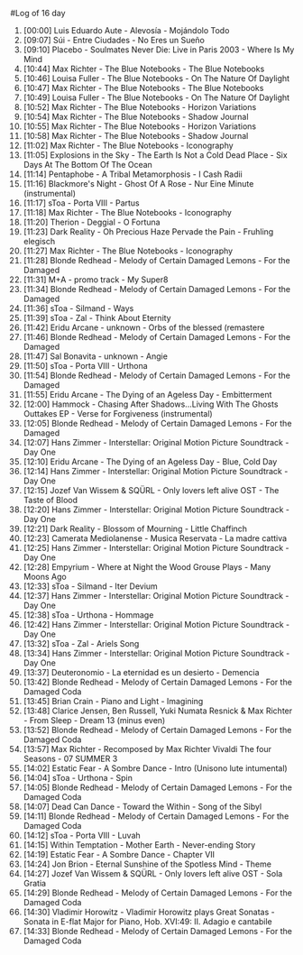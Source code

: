 #Log of 16 day

1. [00:00] Luis Eduardo Aute - Alevosía - Mojándolo Todo
1. [09:07] Súi - Entre Ciudades - No Eres un Sueño
1. [09:10] Placebo - Soulmates Never Die: Live in Paris 2003 - Where Is My Mind
1. [10:44] Max Richter - The Blue Notebooks - The Blue Notebooks
1. [10:46] Louisa Fuller - The Blue Notebooks - On The Nature Of Daylight
1. [10:47] Max Richter - The Blue Notebooks - The Blue Notebooks
1. [10:49] Louisa Fuller - The Blue Notebooks - On The Nature Of Daylight
1. [10:52] Max Richter - The Blue Notebooks - Horizon Variations
1. [10:54] Max Richter - The Blue Notebooks - Shadow Journal
1. [10:55] Max Richter - The Blue Notebooks - Horizon Variations
1. [10:58] Max Richter - The Blue Notebooks - Shadow Journal
1. [11:02] Max Richter - The Blue Notebooks - Iconography
1. [11:05] Explosions in the Sky - The Earth Is Not a Cold Dead Place - Six Days At The Bottom Of The Ocean
1. [11:14] Pentaphobe - A Tribal Metamorphosis - I Cash Radii
1. [11:16] Blackmore's Night - Ghost Of A Rose - Nur Eine Minute (instrumental)
1. [11:17] sToa - Porta VIII - Partus
1. [11:18] Max Richter - The Blue Notebooks - Iconography
1. [11:20] Therion - Deggial - O Fortuna
1. [11:23] Dark Reality - Oh Precious Haze Pervade the Pain - Fruhling elegisch
1. [11:27] Max Richter - The Blue Notebooks - Iconography
1. [11:28] Blonde Redhead - Melody of Certain Damaged Lemons - For the Damaged
1. [11:31] M+A - promo track - My Super8
1. [11:34] Blonde Redhead - Melody of Certain Damaged Lemons - For the Damaged
1. [11:36] sToa - Silmand - Ways
1. [11:39] sToa - Zal - Think About Eternity
1. [11:42] Eridu Arcane - unknown - Orbs of the blessed (remastere
1. [11:46] Blonde Redhead - Melody of Certain Damaged Lemons - For the Damaged
1. [11:47] Sal Bonavita - unknown - Angie
1. [11:50] sToa - Porta VIII - Urthona
1. [11:54] Blonde Redhead - Melody of Certain Damaged Lemons - For the Damaged
1. [11:55] Eridu Arcane - The Dying of an Ageless Day - Embitterment
1. [12:00] Hammock - Chasing After Shadows...Living With The Ghosts Outtakes EP - Verse for Forgiveness (instrumental)
1. [12:05] Blonde Redhead - Melody of Certain Damaged Lemons - For the Damaged
1. [12:07] Hans Zimmer - Interstellar: Original Motion Picture Soundtrack - Day One
1. [12:10] Eridu Arcane - The Dying of an Ageless Day - Blue, Cold Day
1. [12:14] Hans Zimmer - Interstellar: Original Motion Picture Soundtrack - Day One
1. [12:15] Jozef Van Wissem & SQÜRL - Only lovers left alive OST - The Taste of Blood
1. [12:20] Hans Zimmer - Interstellar: Original Motion Picture Soundtrack - Day One
1. [12:21] Dark Reality - Blossom of Mourning - Little Chaffinch
1. [12:23] Camerata Mediolanense - Musica Reservata - La madre cattiva
1. [12:25] Hans Zimmer - Interstellar: Original Motion Picture Soundtrack - Day One
1. [12:28] Empyrium - Where at Night the Wood Grouse Plays - Many Moons Ago
1. [12:33] sToa - Silmand - Iter Devium
1. [12:37] Hans Zimmer - Interstellar: Original Motion Picture Soundtrack - Day One
1. [12:38] sToa - Urthona - Hommage
1. [12:42] Hans Zimmer - Interstellar: Original Motion Picture Soundtrack - Day One
1. [13:32] sToa - Zal - Ariels Song
1. [13:34] Hans Zimmer - Interstellar: Original Motion Picture Soundtrack - Day One
1. [13:37] Deuteronomio - La eternidad es un desierto - Demencia
1. [13:42] Blonde Redhead - Melody of Certain Damaged Lemons - For the Damaged Coda
1. [13:45] Brian Crain - Piano and Light - Imagining
1. [13:48] Clarice Jensen, Ben Russell, Yuki Numata Resnick & Max Richter - From Sleep - Dream 13 (minus even)
1. [13:52] Blonde Redhead - Melody of Certain Damaged Lemons - For the Damaged Coda
1. [13:57] Max Richter - Recomposed by Max Richter Vivaldi The four Seasons - 07 SUMMER 3
1. [14:02] Estatic Fear - A Sombre Dance - Intro (Unisono lute intumental)
1. [14:04] sToa - Urthona - Spin
1. [14:05] Blonde Redhead - Melody of Certain Damaged Lemons - For the Damaged Coda
1. [14:07] Dead Can Dance - Toward the Within - Song of the Sibyl
1. [14:11] Blonde Redhead - Melody of Certain Damaged Lemons - For the Damaged Coda
1. [14:12] sToa - Porta VIII - Luvah
1. [14:15] Within Temptation - Mother Earth - Never-ending Story
1. [14:19] Estatic Fear - A Sombre Dance - Chapter VII
1. [14:24] Jon Brion - Eternal Sunshine of the Spotless Mind - Theme
1. [14:27] Jozef Van Wissem & SQÜRL - Only lovers left alive OST - Sola Gratia
1. [14:29] Blonde Redhead - Melody of Certain Damaged Lemons - For the Damaged Coda
1. [14:30] Vladimir Horowitz - Vladimir Horowitz plays Great Sonatas - Sonata in E-flat Major for Piano, Hob. XVI:49: II. Adagio e cantabile
1. [14:33] Blonde Redhead - Melody of Certain Damaged Lemons - For the Damaged Coda
